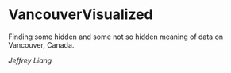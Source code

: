 # VancouverVisualized


Finding some hidden and some not so hidden meaning of data on Vancouver, Canada. 

*Jeffrey Liang*
